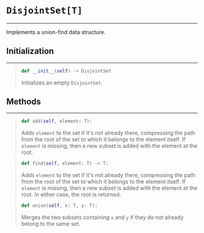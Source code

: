 # `DisjointSet[T]`

---

Implements a union-find data structure.


## Initialization

---

> ```py
> def __init__(self) -> DisjointSet
> ```
> 
> Initializes an empty `DisjointSet`.


## Methods

---

> ```py
> def add(self, element: T):
> ```
> 
> Adds `element` to the set if it's not already there, compressing the path from
> the root of the set to which it belongs to the element itself. If `element` is 
> missing, then a new subset is added with the element at the root.

> ```py
> def find(self, element: T) -> T:
> ```
> 
> Adds `element` to the set if it's not already there, compressing the path from
> the root of the set to which it belongs to the element itself. If `element` is 
> missing, then a new subset is added with the element at the root. In either case,
> the root is returned.


> ```py
> def union(self, x: T, y: T):
> ```
> 
> Merges the two subsets containing `x` and `y` if they do not already belong to
> the same set.